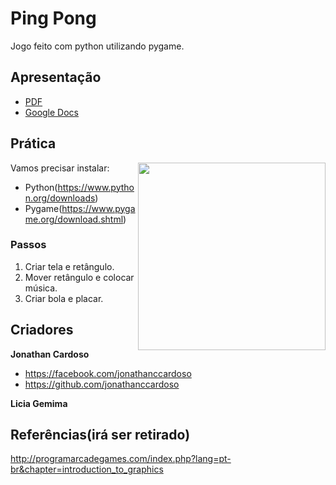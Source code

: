 # Ping Pong

Jogo feito com python utilizando pygame.

## Apresentação

- [PDF](assets/link.pdf)
- [Google Docs](https://link)

## Prática 
<!--imagem como o jogo ficou-->
<img src="images/screenshot.jpeg" align="right" width="300">

Vamos precisar instalar:

* Python(https://www.python.org/downloads)
* Pygame(https://www.pygame.org/download.shtml)

### Passos
1. Criar tela e retângulo.
2. Mover retângulo e colocar música.
3. Criar bola e placar.

## Criadores

**Jonathan Cardoso**

- <https://facebook.com/jonathanccardoso>
- <https://github.com/jonathanccardoso>

**Licia Gemima**


## Referências(irá ser retirado)

http://programarcadegames.com/index.php?lang=pt-br&chapter=introduction_to_graphics
